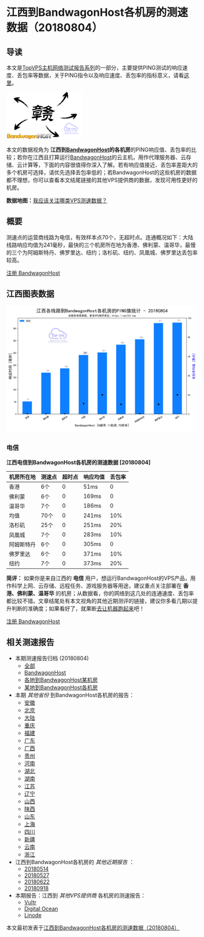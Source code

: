 #  江西到BandwagonHost各机房的测速数据（20180804） 

## 导读

本文是[TopVPS主机网络测试报告系列](https://vps123.top/pingtest)的一部分，主要提供PING测试的响应速度、丢包率等数据，关于PING指令以及响应速度、丢包率的指标意义，请看[这里](https://vps123.top/what-is-ping.html)。

![江西到BandwagonHost各机房的测速数据（20180804）](/images/thumbnails/Jiangxi_to_bandwagon.png)

本文的数据视角为 **江西到[BandwagonHost](https://vps123.top/go/bwg)的各机房**的PING响应值、丢包率的比较；若你在江西且打算运行[BandwagonHost](https://vps123.top/go/bwg)的云主机，用作代理服务器、云存储、云计算等，下面的内容很值得你深入了解。若有响应值接近、丢包率差距大的多个机房可选择，请优先选择丢包率低的；若BandwagonHost的这些机房的数据都不理想，你可以查看本文结尾链接的其他VPS提供商的数据，发现可用性更好的机房。

**数据地图：**[我应该关注哪类VPS测速数据？](https://vps123.top/find-pingtest-data-you-need.html)

## 概要

测速点的运营商线路为电信，有效样本点70个，无超时点。连通概况如下：大陆线路响应均值为241毫秒，最快的三个机房所在地为香港、佛利蒙、温哥华，最慢的三个为阿姆斯特丹、佛罗里达、纽约；洛杉矶、纽约、凤凰城、佛罗里达丢包率较高。

[注册 BandwagonHost](https://vps123.top/go/bwg/_btn1)

## 江西图表数据

![大陆省份江西到VPS提供商BandwagonHost各机房的ping测试数据统计图，包含响应值的柱状图以及丢包率的散点图，数据日期为20180804](/images/pingtests/bwg_20180804/plot_isp_jiangxi_bwg_20180804.png)

### 电信

**江西电信到BandwagonHost各机房的测速数据 [20180804]**

机房所在地 | 测速点 | 超时点 | 响应均值 | 丢包率  
---|---|---|---|---  
香港 | 6个 | 0 | 51ms | 0  
佛利蒙 | 6个 | 0 | 169ms | 0  
温哥华 | 7个 | 0 | 186ms | 0  
均值 | 70个 | 0 | 241ms | 10%  
洛杉矶 | 25个 | 0 | 251ms | 20%  
凤凰城 | 7个 | 0 | 283ms | 10%  
阿姆斯特丹 | 6个 | 0 | 305ms | 0  
佛罗里达 | 6个 | 0 | 371ms | 10%  
纽约 | 7个 | 0 | 373ms | 20%  
  
**简评：** 如果你是来自江西的 **电信** 用户，想运行BandwagonHost的VPS产品，用作科学上网、云存储、远程任务、游戏服务器等用途，建议重点关注部署在 **香港、佛利蒙、温哥华** 的机房；从数据看，你的网络到这几处的连通速度、丢包率都比较不错。文章结尾处有本文视角的其他近期测评的链接，建议你多看几期以提升判断的准确度；如果看好了，就果断[去让机器跑起来](https://vps123.top/go/bwg/_1)吧！

[注册 BandwagonHost](https://vps123.top/go/bwg/_btn2)

## 相关测速报告

  * 本期测速报告归档 (20180804) 
    * [全部](https://vps123.top/pingtests/20180804 "本期各VPS提供商全部测速报告")
    * [BandwagonHost](https://vps123.top/pingtests/idc-bandwagon/20180804 "本期BandwagonHost的全部测速报告")
    * [各地到BandwagonHost某机房](https://vps123.top/pingtests/idc-bandwagon/isp-global/20180804 "以BandwagonHost某机房为关注对象的视角，横向比较大陆各省份、海外各国家地区")
    * [某地到BandwagonHost各机房](https://vps123.top/pingtests/idc-bandwagon/facility-all/20180804 "以大陆某省份为关注对象的视角，横向比较BandwagonHost各机房")
  * 本期 _其他省份_ 到BandwagonHost各机房的报告： 
    * [安徽](/bandwagon/isp/anhui/20180804-bandwagon-isp-anhui.md "安徽到BandwagonHost各机房的Ping测试 20180804")
    * [北京](/bandwagon/isp/beijing/20180804-bandwagon-isp-beijing.md "北京到BandwagonHost各机房的Ping测试 20180804")
    * [大陆](/bandwagon/isp/china/20180804-bandwagon-isp-china.md "大陆到BandwagonHost各机房的Ping测试 20180804")
    * [重庆](/bandwagon/isp/chongqing/20180804-bandwagon-isp-chongqing.md "重庆到BandwagonHost各机房的Ping测试 20180804")
    * [福建](/bandwagon/isp/fujian/20180804-bandwagon-isp-fujian.md "福建到BandwagonHost各机房的Ping测试 20180804")
    * [广东](/bandwagon/isp/guangdong/20180804-bandwagon-isp-guangdong.md "广东到BandwagonHost各机房的Ping测试 20180804")
    * [广西](/bandwagon/isp/guangxi/20180804-bandwagon-isp-guangxi.md "广西到BandwagonHost各机房的Ping测试 20180804")
    * [贵州](/bandwagon/isp/guizhou/20180804-bandwagon-isp-guizhou.md "贵州到BandwagonHost各机房的Ping测试 20180804")
    * [河南](/bandwagon/isp/henan/20180804-bandwagon-isp-henan.md "河南到BandwagonHost各机房的Ping测试 20180804")
    * [湖北](/bandwagon/isp/hubei/20180804-bandwagon-isp-hubei.md "湖北到BandwagonHost各机房的Ping测试 20180804")
    * [湖南](/bandwagon/isp/hunan/20180804-bandwagon-isp-hunan.md "湖南到BandwagonHost各机房的Ping测试 20180804")
    * [江苏](/bandwagon/isp/jiangsu/20180804-bandwagon-isp-jiangsu.md "江苏到BandwagonHost各机房的Ping测试 20180804")
    * [辽宁](/bandwagon/isp/liaoning/20180804-bandwagon-isp-liaoning.md "辽宁到BandwagonHost各机房的Ping测试 20180804")
    * [山西](/bandwagon/isp/shan1xi/20180804-bandwagon-isp-shan1xi.md "山西到BandwagonHost各机房的Ping测试 20180804")
    * [陕西](/bandwagon/isp/shan3xi/20180804-bandwagon-isp-shan3xi.md "陕西到BandwagonHost各机房的Ping测试 20180804")
    * [山东](/bandwagon/isp/shandong/20180804-bandwagon-isp-shandong.md "山东到BandwagonHost各机房的Ping测试 20180804")
    * [上海](/bandwagon/isp/shanghai/20180804-bandwagon-isp-shanghai.md "上海到BandwagonHost各机房的Ping测试 20180804")
    * [四川](/bandwagon/isp/sichuan/20180804-bandwagon-isp-sichuan.md "四川到BandwagonHost各机房的Ping测试 20180804")
    * [新疆](/bandwagon/isp/xinjiang/20180804-bandwagon-isp-xinjiang.md "新疆到BandwagonHost各机房的Ping测试 20180804")
    * [云南](/bandwagon/isp/yunnan/20180804-bandwagon-isp-yunnan.md "云南到BandwagonHost各机房的Ping测试 20180804")
    * [浙江](/bandwagon/isp/zhejiang/20180804-bandwagon-isp-zhejiang.md "浙江到BandwagonHost各机房的Ping测试 20180804")
  * 江西到BandwagonHost各机房的 _其他近期报告_ ： 
    * [20180514](/bandwagon/isp/jiangxi/20180514-bandwagon-isp-jiangxi.md "江西到BandwagonHost各机房的Ping测试 20180514")
    * [20180527](/bandwagon/isp/jiangxi/20180527-bandwagon-isp-jiangxi.md "江西到BandwagonHost各机房的Ping测试 20180527")
    * [20180622](/bandwagon/isp/jiangxi/20180622-bandwagon-isp-jiangxi.md "江西到BandwagonHost各机房的Ping测试 20180622")
    * [20180918](/bandwagon/isp/jiangxi/20180918-bandwagon-isp-jiangxi.md "江西到BandwagonHost各机房的Ping测试 20180918")
  * 本期报告：江西到 _其他VPS提供商_ 各机房的测速报告： 
    * [Vultr](/vultr/isp/jiangxi/20180804-vultr-isp-jiangxi.md "江西到Vultr各机房的Ping测试 20180804")
    * [Digital Ocean](/digitalocean/isp/jiangxi/20180804-digitalocean-isp-jiangxi.md "江西到Digital Ocean各机房的Ping测试 20180804")
    * [Linode](/linode/isp/jiangxi/20180804-linode-isp-jiangxi.md "江西到Linode各机房的Ping测试 20180804")



本文最初发表于[江西到BandwagonHost各机房的测速数据（20180804）](https://vps123.top/pingtest/20180804-bandwagon-isp-jiangxi.html)
